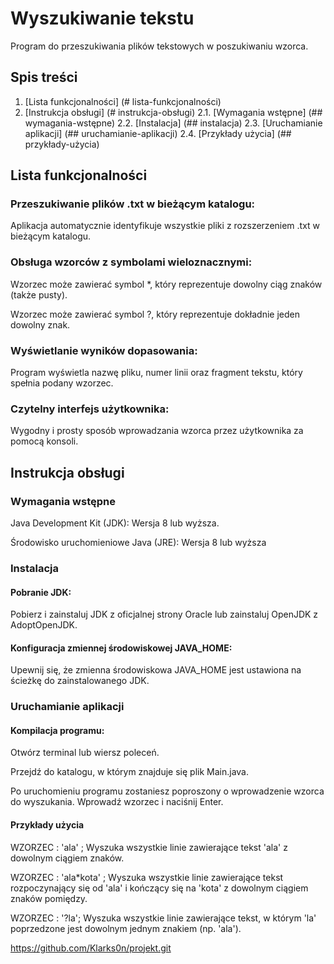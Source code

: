 # Wyszukiwanie tekstu

Program  do przeszukiwania plików tekstowych w poszukiwaniu wzorca.

## Spis treści

1. [Lista funkcjonalności] (# lista-funkcjonalności)
2. [Instrukcja obsługi] (# instrukcja-obsługi)
2.1. [Wymagania wstępne] (## wymagania-wstępne)
2.2. [Instalacja] (## instalacja)
2.3. [Uruchamianie aplikacji] (## uruchamianie-aplikacji)
2.4. [Przykłady użycia] (## przykłady-użycia)
   
## Lista funkcjonalności

### Przeszukiwanie plików .txt w bieżącym katalogu:

Aplikacja automatycznie identyfikuje wszystkie pliki z rozszerzeniem .txt w bieżącym katalogu.

### Obsługa wzorców z symbolami wieloznacznymi:

Wzorzec może zawierać symbol *, który reprezentuje dowolny ciąg znaków (także pusty).

Wzorzec może zawierać symbol ?, który reprezentuje dokładnie jeden dowolny znak.

### Wyświetlanie wyników dopasowania:

Program wyświetla nazwę pliku, numer linii oraz fragment tekstu, który spełnia podany wzorzec.

### Czytelny interfejs użytkownika:

Wygodny i prosty sposób wprowadzania wzorca przez użytkownika za pomocą konsoli.

## Instrukcja obsługi

### Wymagania wstępne

Java Development Kit (JDK): Wersja 8 lub wyższa.

Środowisko uruchomieniowe Java (JRE): Wersja 8 lub wyższa

### Instalacja

#### Pobranie JDK:

Pobierz i zainstaluj JDK z oficjalnej strony Oracle lub zainstaluj OpenJDK z AdoptOpenJDK.

#### Konfiguracja zmiennej środowiskowej JAVA_HOME:

Upewnij się, że zmienna środowiskowa JAVA_HOME jest ustawiona na ścieżkę do zainstalowanego JDK.

### Uruchamianie aplikacji

#### Kompilacja programu:

Otwórz terminal lub wiersz poleceń.

Przejdź do katalogu, w którym znajduje się plik Main.java.

Po uruchomieniu programu zostaniesz poproszony o wprowadzenie wzorca do wyszukania. Wprowadź wzorzec i naciśnij Enter.

#### Przykłady użycia

WZORZEC : 'ala' ; Wyszuka wszystkie linie zawierające tekst 'ala' z dowolnym ciągiem znaków.

WZORZEC : 'ala*kota' ; Wyszuka wszystkie linie zawierające tekst rozpoczynający się od 'ala' i kończący się na 'kota' z dowolnym ciągiem znaków pomiędzy.

WZORZEC : '?la'; Wyszuka wszystkie linie zawierające tekst, w którym 'la' poprzedzone jest dowolnym jednym znakiem (np. 'ala').

https://github.com/Klarks0n/projekt.git
